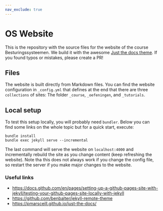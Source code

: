 ```yaml
---
nav_exclude: true
---
```


# OS Website

This is the repository with the source files for the website of the course Besturingssysteemen. We build it with the awesome [Just the docs theme](https://github.com/pmarsceill/just-the-docs). If you found typos or mistakes, please create a PR!

## Files

The website is built directly from Markdown files. You can find the website configuration in `_config.yml` that defines at the end that there are three `collections` of sites: The folder `_course`, `_oefeningen`, and `_tutorials`.

## Local setup

To test this setup locally, you will probably need `bundler`. Below you can find some links on the whole topic but for a quick start, execute:

```shell
bundle install
bundle exec jekyll serve --incremental
```

The last command will serve the website on `localhost:4000` and incrementally rebuild the site as you change content (keep refreshing the website). Note tha this does not always work if you change the config file, so restart the server if you make major changes to the website.

### Useful links

* <https://docs.github.com/en/pages/setting-up-a-github-pages-site-with-jekyll/testing-your-github-pages-site-locally-with-jekyll>
* <https://github.com/benbalter/jekyll-remote-theme>
* <https://pmarsceill.github.io/just-the-docs/>
